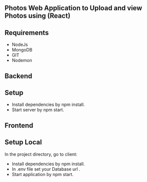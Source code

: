 ## Photos Web Application to Upload and view Photos using (React) 

## Requirements
* NodeJs
* MongoDB
* GIT
* Nodemon

## Backend
## Setup

- Install dependencies by npm install.
- Start server by npm start.

## Frontend
## Setup Local

In the project directory, go to client:
* Install dependencies by npm install.
* In .env file set your Database url .
* Start application by npm start.





